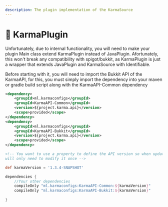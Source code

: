 ```yaml
---
description: The plugin implementation of the KarmaSource
---
```


# 🔌 KarmaPlugin

Unfortunately, due to internal functionality, you will need to make your plugin Main class extend KarmaPlugin instead of JavaPlugin. Afortunately, this won't break any compatibility with spigot/bukkit, as KarmaPlugin is just a wrapper that extends JavaPlugin and KarmaSource with Identifiable.

Before starting with it, you will need to import the Bukkit API of the KarmaAPI, for this, you must simply import the dependency into your maven or gradle build script along with the KarmaAPI-Common dependency

```xml
<dependency>
    <groupId>ml.karmaconfigs</groupId>
    <groupId>KarmaAPI-Common</groupId>
    <version>${project.karma.api}</version>
    <scope>provided</scope>
</dependency>
<dependency>
    <groupId>ml.karmaconfigs</groupId>
    <groupId>KarmaAPI-Bukkit</groupId>
    <version>${project.karma.api}</version>
    <scope>provided</scope>
</dependency>

<!-- You want to use a property to define the API version so when updating you
will only need to modify it once -->
```

```gradle
def karmaVersion = '1.3.4-SNAPSHOT'

dependencies {
    //Your other dependencies
    compileOnly "ml.karmaconfigs:KarmaAPI-Common:${karmaVersion}"
    compileOnly "ml.karmaconfigs:KarmaAPI-Bukkit:${karmaVersion}"
    
}
```
